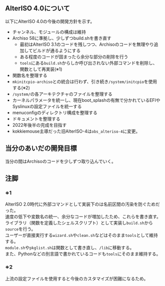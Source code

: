 ## AlterISO 4.0について
以下にAlterISO 4.0の今後の開発方針を示す。

- チャンネル、モジュールの構成は維持
- Archiso 58に準拠し、少しずつbuild.shを書き直す
  - 最初はAlterISO 3.1のコードを残しつつ、Archisoのコードを無理やり追加してビルドが通るようにする
  - ある程度のコードが固まったら余分な部分の削除を行う
  - `tools`にある`build.sh`からしか呼び出されない外部コマンドを削除し、関数として再実装(※1)
- 関数名を整理する
- `mkinitcpio-archiso`との統合は行わず、引き続き`/system/initcpio`を使用する(※2)
- `/system/`の各アーキテクチャのファイルを整理する
- カーネルパラメータを統一し、現在boot_splashの有無で分かれているEFIやSyslinuxの設定ファイルを統一する
- menuconfigのディレクトリ構成を整理する
- ドキュメントを整理する
- 2022年後半の完成を目指す
- kokkiemouse主導だった旧AlterISO-4は`obs_alteriso-4`に変更。


## 当分のあいだの開発目標
当分の間はArchisoのコードを少しずつ取り込んでいく。  



## 注脚
### ※1
AlterISO 2.0時代に外部コマンドとして実装下のは名前区間の汚染を防ぐためだった。  
速度の低下や変数名の統一、余分なコードが増加したため、これらを書き直す。  
ライブラリ（関数を定義したシェルスクリプト）として実装し`build.sh`から`source`を行う。  
ユーザーが直接実行する`wizard.sh`や`clean.sh`などはそのまま`tools`として維持する。  
`module.sh`や`pkglist.sh`は関数として書き直し、`/lib`に移動する。  
また、Pythonなどの別言語で書かれているコードも`tools`にそのまま維持する。 

### ※2
上流の設定ファイルを使用すると今後のカスタマイズが困難になるため。  
